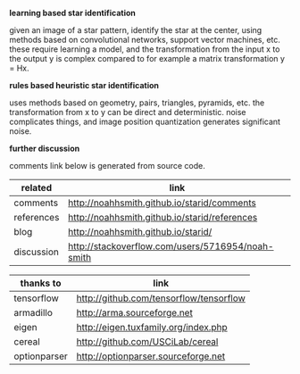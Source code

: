 **learning based star identification**

given an image of a star pattern, identify the star at the center, using methods based on convolutional networks, support vector machines, etc. these require learning a model, and the transformation from the input x to the output y is complex compared to for example a matrix transformation y = Hx.

**rules based heuristic star identification**

uses methods based on geometry, pairs, triangles, pyramids, etc. the transformation from x to y can be direct and deterministic. noise complicates things, and image position quantization generates significant noise.

**further discussion**

comments link below is generated from source code.

related | link
----- | ---
comments | http://noahhsmith.github.io/starid/comments
references | http://noahhsmith.github.io/starid/references
blog | http://noahhsmith.github.io/starid/
discussion | http://stackoverflow.com/users/5716954/noah-smith

thanks to | link
----- | ---
tensorflow | http://github.com/tensorflow/tensorflow
armadillo | http://arma.sourceforge.net
eigen | http://eigen.tuxfamily.org/index.php
cereal| http://github.com/USCiLab/cereal
optionparser | http://optionparser.sourceforge.net

